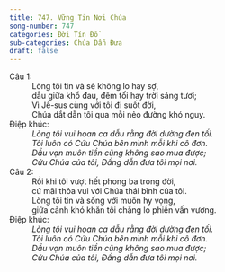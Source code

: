 ```yaml
---
title: 747. Vững Tin Nơi Chúa
song-number: 747
categories: Đời Tín Đồ
sub-categories: Chúa Dẫn Đưa
draft: false
---
```

<dl><dt>Câu 1:</dt><dd data-verse="1">Lòng tôi tin và sẽ không lo hay sợ, <br/>dẫu giữa khổ đau, đêm tối hay trời sáng tươi; <br/>Vì Jê-sus cùng với tôi đi suốt đời, <br/>Chúa dắt dẫn tôi qua mỗi nẻo đường khó nguy. </dd><dt>Điệp khúc:</dt><dd data-chorus="1"><em>Lòng tôi vui hoan ca dẫu rằng đời dường đen tối. <br/>Tôi luôn có Cứu Chúa bên mình mỗi khi cô đơn. <br/>Dầu vạn muôn tiền cũng không sao mua được; <br/>Cứu Chúa của tôi, Đấng dẫn đưa tôi mọi nơi. </em></dd><dt>Câu 2:</dt><dd data-verse="2">Rồi khi tôi vượt hết phong ba trong đời, <br/>cứ mãi thỏa vui với Chúa thái bình của tôi. <br/>Lòng tôi tin và sống với muôn hy vọng, <br/>giữa cảnh khó khăn tôi chẳng lo phiền vấn vương. </dd><dt>Điệp khúc:</dt><dd data-chorus="1"><em>Lòng tôi vui hoan ca dẫu rằng đời dường đen tối. <br/>Tôi luôn có Cứu Chúa bên mình mỗi khi cô đơn. <br/>Dầu vạn muôn tiền cũng không sao mua được; <br/>Cứu Chúa của tôi, Đấng dẫn đưa tôi mọi nơi. </em></dd></dl>